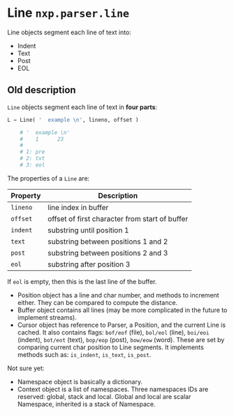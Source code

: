 
# Line `nxp.parser.line`

Line objects segment each line of text into:

- Indent
- Text
- Post
- EOL


## Old description

`Line` objects segment each line of text in **four parts**:
```py
L = Line( '  example \n', lineno, offset )

    # '  example \n'
    #    1      23
    #
    # 1: pre
    # 2: txt
    # 3: eol
```

The properties of a `Line` are:

| Property | Description |
|---|---|
| `lineno` | line index in buffer |
| `offset` | offset of first character from start of buffer |
| `indent` | substring until position 1 |
| `text` | substring between positions 1 and 2 |
| `post` | substring between positions 2 and 3 |
| `eol` | substring after position 3 |

If `eol` is empty, then this is the last line of the buffer.

 - Position object has a line and char number, and methods to increment either. They can be compared to compute the distance.
 - Buffer object contains all lines (may be more complicated in the future to implement streams).
 - Cursor object has reference to Parser, a Position, and the current Line is cached. It also contains flags: `bof/eof` (file), `bol/eol` (line), `boi/eoi` (indent), `bot/eot` (text), `bop/eop` (post), `bow/eow` (word). These are set by comparing current char position to Line segments. It implements methods such as: `is_indent`, `is_text`, `is_post`.

Not sure yet:
 - Namespace object is basically a dictionary.
 - Context object is a list of namespaces. Three namespaces IDs are reserved: global, stack and local. Global and local are scalar Namespace, inherited is a stack of Namespace.

